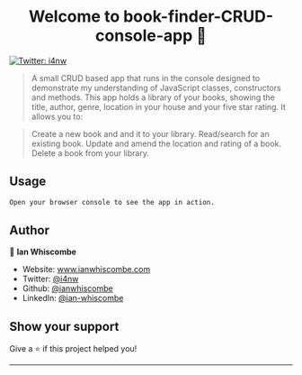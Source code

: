 <h1 align="center">Welcome to book-finder-CRUD-console-app 👋</h1>
<p>
  <a href="https://twitter.com/i4nw" target="_blank">
    <img alt="Twitter: i4nw" src="https://img.shields.io/twitter/follow/i4nw.svg?style=social" />
  </a>
</p>

> A small CRUD based app that runs in the console designed to demonstrate my understanding of JavaScript classes, constructors and methods.
> This app holds a library of your books, showing the title, author, genre, location in your house and your five star rating. It allows you to:

> Create a new book and and it to your library.
> Read/search for an existing book.
> Update and amend the location and rating of a book.
> Delete a book from your library.

## Usage

```sh
Open your browser console to see the app in action. 
```

## Author

👤 **Ian Whiscombe**

* Website: www.ianwhiscombe.com
* Twitter: [@i4nw](https://twitter.com/i4nw)
* Github: [@ianwhiscombe](https://github.com/ianwhiscombe)
* LinkedIn: [@ian-whiscombe](https://linkedin.com/in/ian-whiscombe)

## Show your support

Give a ⭐️ if this project helped you!

***
